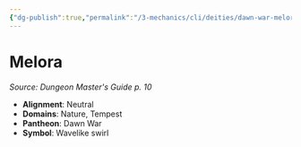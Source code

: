 ```yaml
---
{"dg-publish":true,"permalink":"/3-mechanics/cli/deities/dawn-war-melora/","tags":["ttrpg-cli/compendium/src/5e/dmg","ttrpg-cli/deity/dawn-war","ttrpg-cli/domain/nature","ttrpg-cli/domain/tempest"],"noteIcon":""}
---
```


# Melora
*Source: Dungeon Master's Guide p. 10* 

- **Alignment**: Neutral
- **Domains**: Nature, Tempest
- **Pantheon**: Dawn War
- **Symbol**: Wavelike swirl